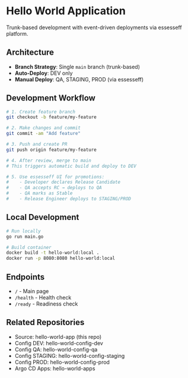 # Hello World Application

Trunk-based development with event-driven deployments via essesseff platform.

## Architecture

- **Branch Strategy**: Single `main` branch (trunk-based)
- **Auto-Deploy**: DEV only
- **Manual Deploy**: QA, STAGING, PROD (via essesseff)

## Development Workflow

```bash
# 1. Create feature branch
git checkout -b feature/my-feature

# 2. Make changes and commit
git commit -am "Add feature"

# 3. Push and create PR
git push origin feature/my-feature

# 4. After review, merge to main
# This triggers automatic build and deploy to DEV

# 5. Use essesseff UI for promotions:
#    - Developer declares Release Candidate
#    - QA accepts RC → deploys to QA
#    - QA marks as Stable
#    - Release Engineer deploys to STAGING/PROD
```

## Local Development

```bash
# Run locally
go run main.go

# Build container
docker build -t hello-world:local .
docker run -p 8080:8080 hello-world:local
```

## Endpoints

- `/` - Main page
- `/health` - Health check
- `/ready` - Readiness check

## Related Repositories

- Source: hello-world-app (this repo)
- Config DEV: hello-world-config-dev
- Config QA: hello-world-config-qa
- Config STAGING: hello-world-config-staging
- Config PROD: hello-world-config-prod
- Argo CD Apps: hello-world-apps

